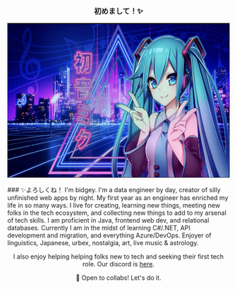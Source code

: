 ### <p align="center">初めまして！✨</p>
  <p align="center">
    <img src="https://github.com/bidgeycodes/bidgeycodes/blob/main/SynthwaveMiku.png" alt="SynthwaveMiku" height="350">
  </p>
### ✨よろしくね！ I'm bidgey. I'm a data engineer by day, creator of silly unfinished web apps by night. My first year as an engineer has enriched my life in so many ways. I live for creating, learning new things, meeting new folks in the tech ecosystem, and collecting new things to add to my arsenal of tech skills. I am proficient in Java, frontend web dev, and relational databases. Currently I am in the midst of learning C#/.NET, API development and migration, and everything Azure/DevOps. Enjoyer of linguistics, Japanese, urbex, nostalgia, art, live music & astrology.

<p align="center">I also enjoy helping helping folks new to tech and seeking their first tech role. Our discord is <a href="https://discord.gg/6wVBy9uupt">here</a>.</p>
<p align="center">👯 Open to collabs! Let's do it.</p>
